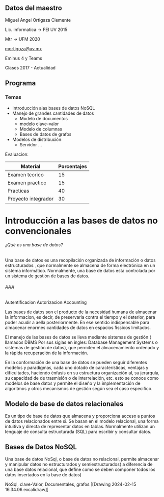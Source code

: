 ## Datos del maestro

Miguel Angel Ortigaza Clemente

Lic. informatica -> FEI UV  2015

Mtr -> UFM 2020

mortigoza@uv.mx

Eminus 4 y Teams

Clases 2017 - Actualidad
## Programa

### Temas

- Introducción alas bases de datos  NoSQL
- Manejo de grandes cantidades de datos 
	- Modelo de documentos 
	- modelo clave-valor
	- Modelo de columnas
	- Bases de datos de grafos
- Modelos de distribución
	- Servidor ...

Evaluacion:

| Material            | Porcentajes |
| ------------------- | ----------- |
| Examen teorico      | 15          | 
| Examen practico     | 15          |
| Practicas           | 40          |
| Proyecto integrador | 30          |
# Introducción a las bases de datos no convencionales


###### ¿Qué es una base de datos?

Una base de datos es una recopilación organizada de información o datos estructurados , que normalmente se almacena de forma electrónica en un sistema informático. Normalmente, una base de datos esta controlada por un sistema de gestión de bases de datos.

###### AAA

Autentificacion
Autorizacion
Accounting


Las bases de datos son el producto de la necesidad humana de almacenar la informacion,  es decir, de preservarla contra el tiempo y el deterior, para poder acudir a aella posteriormente. En ese sentido indispensable para almacenar enormes cantidades de datos en espacios fissicos limitados.

El manejo de las bases de datos se lleva mediante sistemas de gestión ( llamados DBMS Por sus siglas en ingles: Database Management Systems o sistemas de gestión de datos), que permiten el almacenamiento ordenado  y la rápida recuperación de la información.


En la conformación de una base de datos se pueden seguir diferentes modelos y paradigmas, cada uno dotado de características, ventajas y dificultades, haciendo énfasis en su estructura organización al, su jerarquía, su capacidad de de trasmisión o de interrelación, etc. esto se conoce como modelos de base datos y permite el diseño y la implementación de algoritmos y otros mecanismos de gestión según sea el caso especifico.


## Modelo de base de datos relacionales

Es un tipo de base de datos que almacena y proporciona acceso a puntos de datos relacionados entre si. Se basan en el modelo relacional, una forma intuitiva y directa de representar datos  en tablas. Normalmente utilizan un lenguaje de consulta estructurada (SQL) para escribir y consultar datos.


## Bases de Datos NoSQL

Una base de datos NoSql, o base de datos no relacional, permite almacenar y manipular datos no estructurados y semiestructurados( a diferencia de una base datos relacional, que define como se deben componer todos los datos insertados en la base de datos)

NoSql, clave-Valor, Documentales, grafos
[[Drawing 2024-02-15 16.34.06.excalidraw]]

